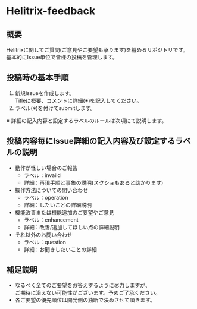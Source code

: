 # Helitrix-feedback

## 概要
Helitrixに関してご質問(ご意見やご要望も承ります)を纏めるリポジトリです。  
基本的にIssue単位で皆様の投稿を管理します。

## 投稿時の基本手順
1. 新規Issueを作成します。  
Titleに概要、コメントに詳細(※)を記入してください。
2. ラベル(※)を付けてsubmitします。  

※ 詳細の記入内容と設定するラベルのルールは次項にて説明します。

## 投稿内容毎にIssue詳細の記入内容及び設定するラベルの説明
- 動作が怪しい場合のご報告
  - ラベル：invaild
  - 詳細：再現手順と事象の説明(スクショもあると助かります)
- 操作方法についての問い合わせ
  - ラベル：operation
  - 詳細：したいことの詳細説明
- 機能改善または機能追加のご要望やご意見
  - ラベル：enhancement
  - 詳細：改善/追加してほしい点の詳細説明
- それ以外のお問い合わせ
  - ラベル：question
  - 詳細：お聞きしたいことの詳細

## 補足説明
- なるべく全てのご要望をお答えするように尽力しますが、  
ご期待に沿えない可能性がございます。予めご了承ください。
- 各ご要望の優先順位は開発側の独断で決めさせて頂きます。
